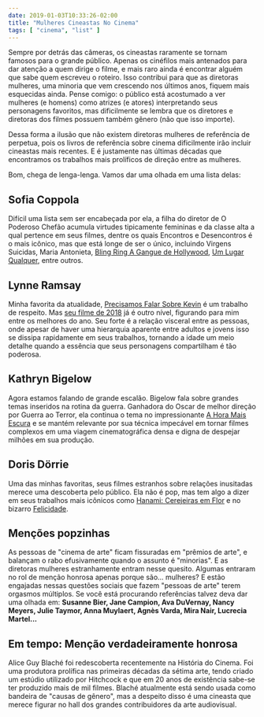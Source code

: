 ```yaml
---
date: 2019-01-03T10:33:26-02:00
title: "Mulheres Cineastas No Cinema"
tags: [ "cinema", "list" ]
---
```

Sempre por detrás das câmeras, os cineastas raramente se tornam famosos para o grande público. Apenas os cinéfilos mais antenados para dar atenção a quem dirige o filme, e mais raro ainda é encontrar alguém que sabe quem escreveu o roteiro. Isso contribui para que as diretoras mulheres, uma minoria que vem crescendo nos últimos anos, fiquem mais esquecidas ainda. Pense comigo: o público está acostumado a ver mulheres (e homens) como atrizes (e atores) interpretando seus personagens favoritos, mas dificilmente se lembra que os diretores e diretoras dos filmes possuem também gênero (não que isso importe).

Dessa forma a ilusão que não existem diretoras mulheres de referência de perpetua, pois os livros de referência sobre cinema dificilmente irão incluir cineastas mais recentes. E é justamente nas últimas décadas que encontramos os trabalhos mais prolíficos de direção entre as mulheres.

Bom, chega de lenga-lenga. Vamos dar uma olhada em uma lista delas:

## Sofia Coppola

Difícil uma lista sem ser encabeçada por ela, a filha do diretor de O Poderoso Chefão acumula virtudes tipicamente femininas e da classe alta a qual pertence em seus filmes, dentre os quais Encontros e Desencontros é o mais icônico, mas que está longe de ser o único, incluindo Virgens Suicidas, Maria Antonieta, [Bling Ring A Gangue de Hollywood](/bling-ring-a-gangue-de-hollywood), [Um Lugar Qualquer](/um-lugar-qualquer), entre outros.

## Lynne Ramsay

Minha favorita da atualidade, [Precisamos Falar Sobre Kevin](/precisamos-falar-sobre-o-kevin) é um trabalho de respeito. Mas [seu filme de 2018](/voce-nunca-esteve-realmente-aqui) já é outro nível, figurando para mim entre os melhores do ano. Seu forte é a relação visceral entre as pessoas, onde apesar de haver uma hierarquia aparente entre adultos e jovens isso se dissipa rapidamente em seus trabalhos, tornando a idade um meio detalhe quando a essência que seus personagens compartilham é tão poderosa.

## Kathryn Bigelow

Agora estamos falando de grande escalão. Bigelow fala sobre grandes temas inseridos na rotina da guerra. Ganhadora do Oscar de melhor direção por Guerra ao Terror, ela continua o tema no impressionante [A Hora Mais Escura](/a-hora-mais-escura) e se mantém relevante por sua técnica impecável em tornar filmes complexos em uma viagem cinematográfica densa e digna de despejar milhões em sua produção.

## Doris Dörrie

Uma das minhas favoritas, seus filmes estranhos sobre relações inusitadas merece uma descoberta pelo público. Ela não é pop, mas tem algo a dizer em seus trabalhos mais icônicos como [Hanami: Cerejeiras em Flor](/hanami-cerejeiras-em-flor) e no bizarro [Felicidade](/felicidade).

## Menções popzinhas

As pessoas de "cinema de arte" ficam fissuradas em "prêmios de arte", e balançam o rabo efusivamente quando o assunto é "minorias". E as diretoras mulheres estranhamente entram nesse quesito. Algumas entraram no rol de menção honrosa apenas porque são... mulheres? E estão engajadas nessas questões sociais que fazem "pessoas de arte" terem orgasmos múltiplos. Se você está procurando referências talvez deva dar uma olhada em: **Susanne Bier, Jane Campion, Ava DuVernay, Nancy Meyers, Julie Taymor, Anna Muylaert, Agnès Varda, Mira Nair, Lucrecia Martel...**

## Em tempo: Menção verdadeiramente honrosa

Alice Guy Blaché foi redescoberta recentemente na História do Cinema. Foi uma produtora prolífica nas primeiras décadas da sétima arte, tendo criado um estúdio utilizado por Hitchcock e que em 20 anos de existência sabe-se ter produzido mais de mil filmes. Blaché atualmente está sendo usada como bandeira de "causas de gênero", mas a despeito disso é uma cineasta que merece figurar no hall dos grandes contribuidores da arte audiovisual.
